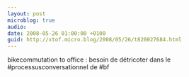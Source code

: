 ```yaml
---
layout: post
microblog: true
audio: 
date: 2008-05-26 01:00:00 +0100
guid: http://xtof.micro.blog/2008/05/26/t820027684.html
---
```

bikecommutation  to office : besoin de détricoter dans le #processusconversationnel de #bf
